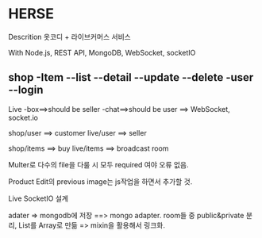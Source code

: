 # HERSE

Descrition
옷코디 + 라이브커머스 서비스

With Node.js, REST API, MongoDB, WebSocket, socketIO

shop
-Item
--list
--detail
--update
--delete
-user
--login
--
Live
-box==>should be seller
-chat==>should be user
==> WebSocket, socket.io

shop/user ==> customer
live/user ==> seller

shop/items ==> buy
live/items ==> broadcast room

Multer로 다수의 file을 다룰 시 모두 required 여야 오류 없음.

Product Edit의 previous image는 js작업을 하면서 추가할 것.

Live SocketIO 설계

adater => mongodb에 저장 ==> mongo adapter.
room들 중 public&private 분리, List를 Array로 만듦 => mixin을 활용해서 링크화.
